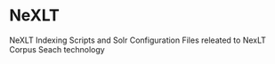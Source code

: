 NeXLT
=====

NeXLT Indexing Scripts and Solr Configuration
Files releated to NexLT Corpus Seach technology
